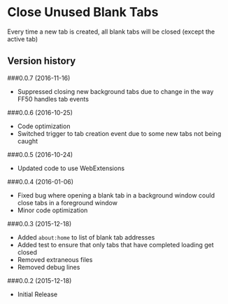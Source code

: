 Close Unused Blank Tabs
=======================
Every time a new tab is created, all blank tabs will be closed (except the active tab)

Version history
---------------
###0.0.7 (2016-11-16)
* Suppressed closing new background tabs due to change in the way FF50 handles tab events

###0.0.6 (2016-10-25)
* Code optimization
* Switched trigger to tab creation event due to some new tabs not being caught

###0.0.5 (2016-10-24)
* Updated code to use WebExtensions

###0.0.4 (2016-01-06)
* Fixed bug where opening a blank tab in a background window could close tabs in a foreground window
* Minor code optimization

###0.0.3 (2015-12-18)
* Added `about:home` to list of blank tab addresses
* Added test to ensure that only tabs that have completed loading get closed
* Removed extraneous files
* Removed debug lines

###0.0.2 (2015-12-18)
* Initial Release
